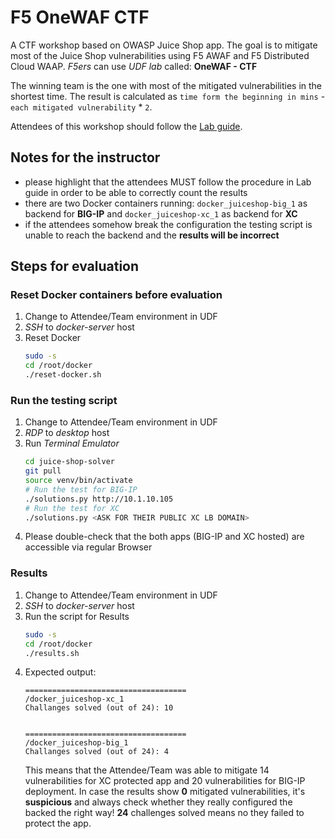 # F5 OneWAF CTF

A CTF workshop based on OWASP Juice Shop app. The goal is to mitigate most of the Juice Shop vulnerabilities using F5 AWAF and F5 Distributed Cloud WAAP. *F5ers* can use *UDF lab* called: **OneWAF - CTF**

The winning team is the one with most of the mitigated vulnerabilities in the shortest time. The result is calculated as `time form the beginning in mins` - `each mitigated vulnerability` * `2`.

Attendees of this workshop should follow the [Lab guide](./Lab.md).

## Notes for the instructor
- please highlight that the attendees MUST follow the procedure in Lab guide in order to be able to correctly count the results
- there are two Docker containers running: `docker_juiceshop-big_1` as backend for **BIG-IP** and `docker_juiceshop-xc_1` as backend for **XC**
- if the attendees somehow break the configuration the testing script is unable to reach the backend and the **results will be incorrect**

## Steps for evaluation
### Reset Docker containers before evaluation
1. Change to Attendee/Team environment in UDF
2. *SSH* to *docker-server* host
3. Reset Docker
    ```bash
    sudo -s
    cd /root/docker
    ./reset-docker.sh
    ```

### Run the testing script
1. Change to Attendee/Team environment in UDF
2. *RDP* to *desktop* host
3. Run *Terminal Emulator*
    ```bash
    cd juice-shop-solver
    git pull
    source venv/bin/activate
    # Run the test for BIG-IP
    ./solutions.py http://10.1.10.105
    # Run the test for XC
    ./solutions.py <ASK FOR THEIR PUBLIC XC LB DOMAIN>
    ```
4. Please double-check that the both apps (BIG-IP and XC hosted) are accessible via regular Browser

### Results
1. Change to Attendee/Team environment in UDF
2. *SSH* to *docker-server* host
3. Run the script for Results
    ```bash
    sudo -s
    cd /root/docker
    ./results.sh
    ```
4. Expected output:
    ```
    ====================================
    /docker_juiceshop-xc_1
    Challanges solved (out of 24): 10


    ====================================
    /docker_juiceshop-big_1
    Challanges solved (out of 24): 4
    ```
    This means that the Attendee/Team was able to mitigate 14 vulnerabilities for XC protected app and 20 vulnerabilities for BIG-IP deployment.
    In case the results show **0** mitigated vulnerabilities, it's **suspicious** and always check whether they really configured the backed the right way!
    **24** challenges solved means no they failed to protect the app.